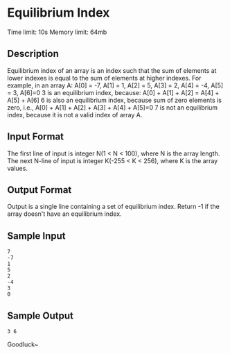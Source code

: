 # Equilibrium Index
Time limit: 10s
Memory limit: 64mb

## Description
Equilibrium index of an array is an index such that the sum of elements at lower indexes is equal to the sum of elements at higher indexes. For example, in an array A:
A[0] = -7, A[1] = 1, A[2] = 5, A[3] = 2, A[4] = -4, A[5] = 3, A[6]=0
3 is an equilibrium index, because:
A[0] + A[1] + A[2] = A[4] + A[5] + A[6]
6 is also an equilibrium index, because sum of zero elements is zero, i.e., A[0] + A[1] + A[2] + A[3] + A[4] + A[5]=0
7 is not an equilibrium index, because it is not a valid index of array A.

## Input Format
The first line of input is integer N(1 < N < 100), where N is the array length.
The next N-line of input is integer K(-255 < K < 256), where K is the array values.

## Output Format
Output is a single line containing a set of equilibrium index. Return -1 if the array doesn't have an equilibrium index.

## Sample Input
```
7
-7
1
5
2
-4
3
0
```

## Sample Output
```
3 6
```

Goodluck~
